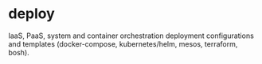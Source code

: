 #   deploy

IaaS, PaaS, system and container orchestration deployment configurations and templates (docker-compose, kubernetes/helm, mesos, terraform, bosh).